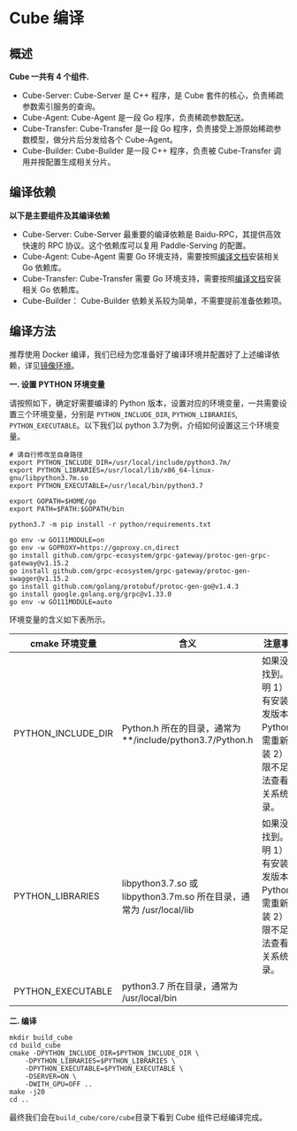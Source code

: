# Cube 编译

## 概述

**Cube 一共有 4 个组件.**

- Cube-Server: Cube-Server 是 C++ 程序，是 Cube 套件的核心，负责稀疏参数索引服务的查询。
- Cube-Agent: Cube-Agent 是一段 Go 程序，负责稀疏参数配送。
- Cube-Transfer: Cube-Transfer 是一段 Go 程序，负责接受上游原始稀疏参数模型，做分片后分发给各个 Cube-Agent。
- Cube-Builder: Cube-Builder 是一段 C++ 程序，负责被 Cube-Transfer 调用并按配置生成相关分片。

## 编译依赖

**以下是主要组件及其编译依赖**

- Cube-Server: Cube-Server 最重要的编译依赖是 Baidu-RPC，其提供高效快速的 RPC 协议。这个依赖库可以复用 Paddle-Serving 的配置。 
- Cube-Agent: Cube-Agent 需要 Go 环境支持，需要按照[编译文档]()安装相关 Go 依赖库。 
- Cube-Transfer: Cube-Transfer 需要 Go 环境支持，需要按照[编译文档]()安装相关 Go 依赖库。
- Cube-Builder： Cube-Builder 依赖关系较为简单，不需要提前准备依赖项。

## 编译方法

推荐使用 Docker 编译，我们已经为您准备好了编译环境并配置好了上述编译依赖，详见[镜像环境]()。

**一. 设置 PYTHON 环境变量**

请按照如下，确定好需要编译的 Python 版本，设置对应的环境变量，一共需要设置三个环境变量，分别是 `PYTHON_INCLUDE_DIR`, `PYTHON_LIBRARIES`, `PYTHON_EXECUTABLE`。以下我们以 python 3.7为例，介绍如何设置这三个环境变量。

```
# 请自行修改至自身路径
export PYTHON_INCLUDE_DIR=/usr/local/include/python3.7m/
export PYTHON_LIBRARIES=/usr/local/lib/x86_64-linux-gnu/libpython3.7m.so
export PYTHON_EXECUTABLE=/usr/local/bin/python3.7

export GOPATH=$HOME/go
export PATH=$PATH:$GOPATH/bin

python3.7 -m pip install -r python/requirements.txt
 
go env -w GO111MODULE=on
go env -w GOPROXY=https://goproxy.cn,direct
go install github.com/grpc-ecosystem/grpc-gateway/protoc-gen-grpc-gateway@v1.15.2
go install github.com/grpc-ecosystem/grpc-gateway/protoc-gen-swagger@v1.15.2
go install github.com/golang/protobuf/protoc-gen-go@v1.4.3
go install google.golang.org/grpc@v1.33.0
go env -w GO111MODULE=auto
```

环境变量的含义如下表所示。

| cmake 环境变量         | 含义                                | 注意事项               | Docker 环境是否需要 |
|-----------------------|-------------------------------------|-------------------------------|--------------------|
| PYTHON_INCLUDE_DIR | Python.h 所在的目录，通常为 **/include/python3.7/Python.h | 如果没有找到。说明 1）没有安装开发版本的 Python，需重新安装 2）权限不足无法查看相关系统目录。                | 是(/usr/local/include/python3.7)                 |
| PYTHON_LIBRARIES         | libpython3.7.so 或 libpython3.7m.so 所在目录，通常为 /usr/local/lib  | 如果没有找到。说明 1）没有安装开发版本的 Python，需重新安装 2）权限不足无法查看相关系统目录。                | 是(/usr/local/lib/x86_64-linux-gnu/libpython3.7m.so)                 |
| PYTHON_EXECUTABLE   | python3.7 所在目录，通常为 /usr/local/bin |                | 是(/usr/local/bin/python3.7)                 |

**二. 编译**

```
mkdir build_cube
cd build_cube
cmake -DPYTHON_INCLUDE_DIR=$PYTHON_INCLUDE_DIR \
    -DPYTHON_LIBRARIES=$PYTHON_LIBRARIES \
    -DPYTHON_EXECUTABLE=$PYTHON_EXECUTABLE \
    -DSERVER=ON \
    -DWITH_GPU=OFF ..
make -j20
cd ..
```

最终我们会在`build_cube/core/cube`目录下看到 Cube 组件已经编译完成。